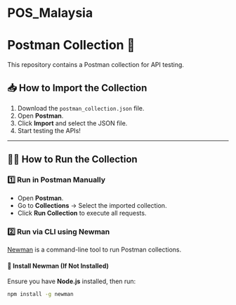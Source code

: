 # POS_Malaysia
# Postman Collection 🚀

This repository contains a Postman collection for API testing.

## 📥 How to Import the Collection
1. Download the `postman_collection.json` file.
2. Open **Postman**.
3. Click **Import** and select the JSON file.
4. Start testing the APIs!

---

## 🏃‍♂️ How to Run the Collection

### **1️⃣ Run in Postman Manually**
- Open **Postman**.
- Go to **Collections** → Select the imported collection.
- Click **Run Collection** to execute all requests.

### **2️⃣ Run via CLI using Newman**
[Newman](https://www.npmjs.com/package/newman) is a command-line tool to run Postman collections.

#### **🔹 Install Newman (If Not Installed)**
Ensure you have **Node.js** installed, then run:
```sh
npm install -g newman
